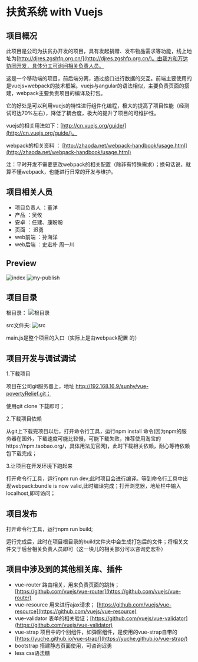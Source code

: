 # 扶贫系统 with Vuejs

## 项目概况

此项目是公司为扶贫办开发的项目，具有发起捐赠、发布物品需求等功能，线上地址为[http://djres.zgshfp.org.cn/](http://djres.zgshfp.org.cn/)。由我方和万达协同开发，具体分工可询问相关负责人员。

这是一个移动端的项目，前后端分离，通过接口进行数据的交互。前端主要使用的是vuejs+webpack的技术框架。vuejs与angular的语法相似，主要负责页面的搭建，webpack主要负责项目的编译及打包。

它的好处是可以利用vuejs的特性进行组件化编程，极大的提高了项目性能（经测试可达70%左右），降低了耦合度，极大的提升了项目的可维护性。

vuejs的相关用法如下：[http://cn.vuejs.org/guide/](http://cn.vuejs.org/guide/)。

webpack的相关资料 ： [http://zhaoda.net/webpack-handbook/usage.html](http://zhaoda.net/webpack-handbook/usage.html)

注：平时开发不需要更改webpack的相关配置（除非有特殊需求）；换句话说，就算不懂webpack，也能进行日常的开发与维护。

## 项目相关人员

* 项目负责人 ：董洋
* 产品 ：吴攸 
* 安卓 ：任建、康盼盼
* 页面 ： 迟勇
* web前端 ：孙海洋
* web后端 ：史宏朴 周一川

## Preview

![index](http://7xqgvd.com1.z0.glb.clouddn.com/QQ%E6%88%AA%E5%9B%BE20160719113243.png)
![my-publish](http://7xqgvd.com1.z0.glb.clouddn.com/QQ%E6%88%AA%E5%9B%BE20160719113357.png)

## 项目目录
根目录：
![根目录](http://7xqgvd.com1.z0.glb.clouddn.com/QQ%E6%88%AA%E5%9B%BE20160926173816.png)

src文件夹:
![src](http://7xqgvd.com1.z0.glb.clouddn.com/QQ%E6%88%AA%E5%9B%BE20160926174126.png)

main.js是整个项目的入口（实际上是由webpack配置 的）

## 项目开发与调试调试

1.下载项目

项目在公司git服务器上，地址 http://192.168.16.9/sunhy/vue-povertyRelief.git；

使用git clone 下载即可；

2.下载项目依赖

从git上下载完项目以后，打开命令行工具，运行npm install 命令(因为npm的服务器在国外，下载速度可能比较慢，可能下载失败，推荐使用淘宝的https://npm.taobao.org/，具体用法见官网)，此时下载相关依赖，耐心等待依赖包下载完成；

3.让项目在开发环境下跑起来

打开命令行工具，运行npm run dev;此时项目会进行编译。等到命令行工具中出现webpack:bundle is now valid,此时编译完成；打开浏览器，地址栏中输入localhost,即可访问；

## 项目发布

打开命令行工具，运行npm run build;

运行完成后，此时在项目根目录的build文件夹中会生成打包后的文件；将相关文件交于后台相关负责人员即可（这一块儿的相关部分可以咨询史宏朴）

## 项目中涉及到的其他相关库、插件

- vue-router	路由相关，用来负责页面的跳转；[https://github.com/vuejs/vue-router](https://github.com/vuejs/vue-router)
- vue-resource  用来进行ajax请求； [https://github.com/vuejs/vue-resource](https://github.com/vuejs/vue-resource)
- vue-validator 表单的相关验证；[https://github.com/vuejs/vue-validator](https://github.com/vuejs/vue-validator)
- vue-strap 	项目中的个别组件，如弹窗组件，是使用的vue-strap自带的 [https://yuche.github.io/vue-strap/](https://yuche.github.io/vue-strap/)
- bootstrap		搭建静态页面使用，可咨询迟勇
- less          css语法糖